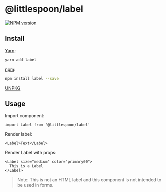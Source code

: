 # @littlespoon/label

[![NPM version](https://img.shields.io/npm/v/label.svg)](https://www.npmjs.com/package/label)

## Install

[Yarn](https://yarnpkg.com/package/label):

```sh
yarn add label
```

[npm](https://www.npmjs.com/package/label):

```sh
npm install label --save
```

[UNPKG](https://unpkg.com/browse/label/)

## Usage

Import component:

```tsx
import Label from '@littlespoon/label'
```

Render label:

```tsx
<Label>Text</Label>
```

Render Label with props:

```tsx
<Label size="medium" color="primary60">
  This is a Label
</Label>
```

> Note: This is not an HTML label and this component is not intended to be used in forms.
